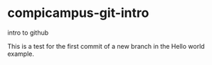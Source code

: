 # compicampus-git-intro
intro to github

This is a test for the first commit of a new branch in the Hello world example.
